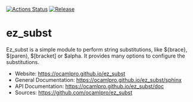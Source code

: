 
[![Actions Status](https://github.com/ocamlpro/ez_subst/workflows/Main%20Workflow/badge.svg)](https://github.com/ocamlpro/ez_subst/actions)
[![Release](https://img.shields.io/github/release/ocamlpro/ez_subst.svg)](https://github.com/ocamlpro/ez_subst/releases)

# ez_subst

Ez_subst is a simple module to perform string substitutions, like
${brace}, $(paren), $[bracket] or $alpha. It provides many options
to configure the substitutions.


* Website: https://ocamlpro.github.io/ez_subst
* General Documentation: https://ocamlpro.github.io/ez_subst/sphinx
* API Documentation: https://ocamlpro.github.io/ez_subst/doc
* Sources: https://github.com/ocamlpro/ez_subst
